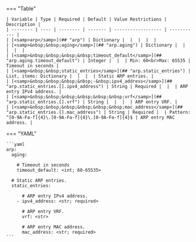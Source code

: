 <!--
  ~ Copyright (c) 2023-2024 Arista Networks, Inc.
  ~ Use of this source code is governed by the Apache License 2.0
  ~ that can be found in the LICENSE file.
  -->
=== "Table"

    | Variable | Type | Required | Default | Value Restrictions | Description |
    | -------- | ---- | -------- | ------- | ------------------ | ----------- |
    | [<samp>arp</samp>](## "arp") | Dictionary |  |  |  |  |
    | [<samp>&nbsp;&nbsp;aging</samp>](## "arp.aging") | Dictionary |  |  |  |  |
    | [<samp>&nbsp;&nbsp;&nbsp;&nbsp;timeout_default</samp>](## "arp.aging.timeout_default") | Integer |  |  | Min: 60<br>Max: 65535 | Timeout in seconds |
    | [<samp>&nbsp;&nbsp;static_entries</samp>](## "arp.static_entries") | List, items: Dictionary |  |  |  | Static ARP entries. |
    | [<samp>&nbsp;&nbsp;&nbsp;&nbsp;-&nbsp;ipv4_address</samp>](## "arp.static_entries.[].ipv4_address") | String | Required |  |  | ARP entry IPv4 address. |
    | [<samp>&nbsp;&nbsp;&nbsp;&nbsp;&nbsp;&nbsp;vrf</samp>](## "arp.static_entries.[].vrf") | String |  |  |  | ARP entry VRF. |
    | [<samp>&nbsp;&nbsp;&nbsp;&nbsp;&nbsp;&nbsp;mac_address</samp>](## "arp.static_entries.[].mac_address") | String | Required |  | Pattern: ^[0-9A-Fa-f]{4}\.[0-9A-Fa-f]{4}\.[0-9A-Fa-f]{4}$ | ARP entry MAC address. |

=== "YAML"

    ```yaml
    arp:
      aging:

        # Timeout in seconds
        timeout_default: <int; 60-65535>

      # Static ARP entries.
      static_entries:

          # ARP entry IPv4 address.
        - ipv4_address: <str; required>

          # ARP entry VRF.
          vrf: <str>

          # ARP entry MAC address.
          mac_address: <str; required>
    ```
